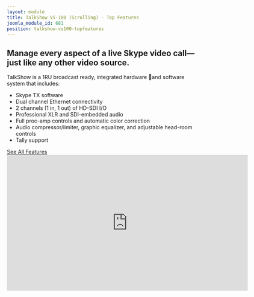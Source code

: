 ```yaml
---
layout: module
title: TalkShow VS-100 (Scrolling) - Top Features
joomla_module_id: 681
position: talkshow-vs100-topfeatures
---
```

<div class="row">
	<div class="col-md-12 fadeInLeft" data-wow-offset="10" data-wow-duration="1.5s">
		<h2 class="white-text">Manage every aspect of a live Skype video call—just like any other video source.</h2>
	</div>
</div>
<div class="row">
	<!-- BRIEF -->
	<div class="col-md-5 left-align wow fadeInLeft animated" data-wow-offset="10" data-wow-duration="1.5s">
		<p>TalkShow is a 1RU broadcast ready, integrated hardware and software system that includes:</p>
		<ul>
			<li>Skype TX software</li>
			<li>Dual channel Ethernet connectivity</li>
			<li>2 channels (1 in, 1 out) of HD-SDI I/O</li>
			<li>Professional XLR and SDI-embedded audio</li>
			<li>Full proc-amp controls and automatic color correction</li>
			<li>Audio compressor/limiter, graphic equalizer, and adjustable head-room controls</li>
			<li>Tally support</li>
		</ul>
		<!-- BUTTON -->
		<div class="buttons" id="download-button"><a href="/products/talkshow/talkshow-features-in-depth.html" class="btn btn-default btn-lg standard-button">See All Features<i class="arrow_carrot-2right"></i></a>
		</div>
		<!-- /END BUTTONS -->
	</div>
	<!-- /ENDBRIEF -->
	<!-- IMAGE -->
	<div class="col-md-7 wow fadeInRight animated" data-wow-offset="10" data-wow-duration="1.5s">
		<div class="video-container"><iframe src="https://player.vimeo.com/video/105288976" width="640" height="360" frameborder="0" webkitallowfullscreen="" mozallowfullscreen="" allowfullscreen="allowfullscreen"></iframe>
		</div>
		<!-- <div class="video-container hidden-xs hidden-sm">
          <jdoc:include type="modules" name="talkshow-main"/>
            </div>
        <div class="video-container hidden-lg hidden-md">
             <iframe width="560" height="315" src="//player.vimeo.com/video/105288976" frameborder="0" webkitallowfullscreen mozallowfullscreen allowfullscreen></iframe>
        </div>
      --></div>
	<!-- /END IMAGE -->
</div>
<!-- /END ROW -->
